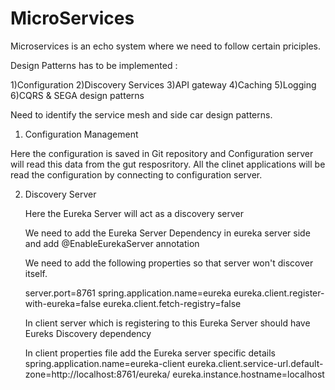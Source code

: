 # MicroServices

Microservices is an echo system where we need to follow certain priciples.

Design Patterns has to be implemented :

1)Configuration
2)Discovery Services
3)API gateway
4)Caching
5)Logging
6)CQRS & SEGA design patterns

Need to identify the service mesh and side car design patterns.

1) Configuration Management

  Here the configuration is saved in Git repository and Configuration server will read this data from the gut resposritory.
  All the clinet applications will be read the configuration by connecting to configuration server.
  
2) Discovery Server 

   Here the Eureka Server will act as a discovery server
   
   We need to add the Eureka Server Dependency in eureka server side and add @EnableEurekaServer annotation
   
   We need to add the following properties so that server won't discover itself.
    
    server.port=8761
    spring.application.name=eureka
    eureka.client.register-with-eureka=false
    eureka.client.fetch-registry=false
    
   In client server which is registering to this Eureka Server should have Eureks Discovery dependency
   
   In client properties file add the Eureka server specific details
    spring.application.name=eureka-client
    eureka.client.service-url.default-zone=http://localhost:8761/eureka/
    eureka.instance.hostname=localhost

